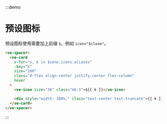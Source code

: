 :::demo

# 预设图标

预设图标使用需要加上前缀 `$`，例如 `icon="$close"`。

```html
<ve-spacer>
  <ve-card
    v-for="v, k in $veno.icons.aliases"
    :key="k"
    size="100"
    class="d-flex align-center justify-center flex-column"
    hover
  >
    <ve-icon size="36" class="mb-3">${{ k }}</ve-icon>

    <div style="width: 100%;" class="text-center text-truncate">{{ k }}</div>
  </ve-card>
</ve-spacer>
```

:::